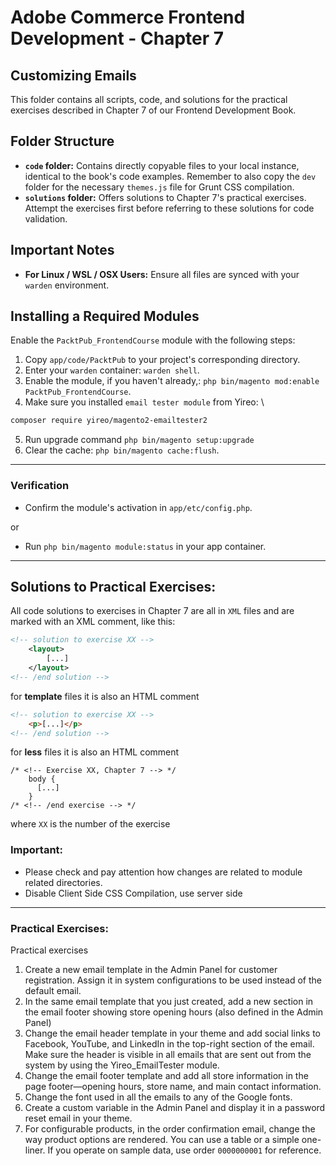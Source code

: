# Adobe Commerce Frontend Development - Chapter 7
Customizing Emails
---
This folder contains all scripts, code, and solutions for the practical exercises described in Chapter 7 of our Frontend Development Book.

## Folder Structure
- **`code` folder:** Contains directly copyable files to your local instance, identical to the book's code examples. Remember to also copy the `dev` folder for the necessary `themes.js` file for Grunt CSS compilation.
- **`solutions` folder:** Offers solutions to Chapter 7's practical exercises. Attempt the exercises first before referring to these solutions for code validation.

## Important Notes
- **For Linux / WSL / OSX Users:** Ensure all files are synced with your `warden` environment.

## Installing a Required Modules

Enable the `PacktPub_FrontendCourse` module with the following steps:
1. Copy `app/code/PacktPub` to your project's corresponding directory.
2. Enter your `warden` container: `warden shell`.
3. Enable the module, if you haven't already,: `php bin/magento mod:enable PacktPub_FrontendCourse`.
4. Make sure you installed `email tester module` from Yireo: \
```bash
composer require yireo/magento2-emailtester2
```
5. Run upgrade command `php bin/magento setup:upgrade`
6. Clear the cache: `php bin/magento cache:flush`.
---

### Verification
- Confirm the module's activation in `app/etc/config.php`.

or
- Run `php bin/magento module:status` in your app container.

---
## Solutions to Practical Exercises:

All code solutions to exercises in Chapter 7 are all in `XML` files and are marked with an XML comment, like this:
```xml
<!-- solution to exercise XX -->
    <layout>
        [...]
    </layout>
<!-- /end solution -->
```

for **template** files it is also an HTML comment
```html
<!-- solution to exercise XX -->
    <p>[...]</p>
<!-- /end solution -->
```

for **less** files it is also an HTML comment
```less
/* <!-- Exercise XX, Chapter 7 --> */
    body {
      [...]
    }
/* <!-- /end exercise --> */
```

where `XX` is the number of the exercise

### Important:
* Please check and pay attention how changes are related to module related directories.
* Disable Client Side CSS Compilation, use server side

---
### Practical Exercises:
Practical exercises
1. Create a new email template in the Admin Panel for customer registration. Assign it in system
   configurations to be used instead of the default email.
2. In the same email template that you just created, add a new section in the email footer showing
   store opening hours (also defined in the Admin Panel)
3. Change the email header template in your theme and add social links to Facebook, YouTube,
   and LinkedIn in the top-right section of the email. Make sure the header is visible in all emails
   that are sent out from the system by using the Yireo_EmailTester module.
4. Change the email footer template and add all store information in the page footer—opening
   hours, store name, and main contact information.
5. Change the font used in all the emails to any of the Google fonts.
6. Create a custom variable in the Admin Panel and display it in a password reset email in your theme.
7. For configurable products, in the order confirmation email, change the way product options
   are rendered. You can use a table or a simple one-liner. If you operate on sample data, use order
   `0000000001` for reference.